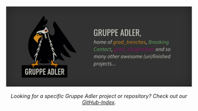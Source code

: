 <a href="https://github.com/gruppe-adler/index#readme"><img src="https://raw.githubusercontent.com/gruppe-adler/.github/master/profile/banner.png" alt="Banner" /></a>

<p align="center">
<i>Looking for a specific Gruppe Adler project or repository? Check out our <a href="https://github.com/gruppe-adler/index#readme">GitHub-Index</a>.</i>
</p>
